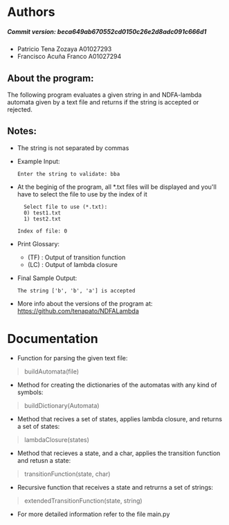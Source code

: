 # Authors
  ##### Commit version: beca649ab670552cd0150c26e2d8adc091c666d1
  
- Patricio Tena Zozaya A01027293
- Francisco Acuña Franco A01027294
## About the program:
The following program evaluates a given string in and NDFA-lambda automata given by a text file and returns if the string
is accepted or rejected.

## Notes: 
- The string is not separated by commas
- Example Input:

      Enter the string to validate: bba
  


- At the beginig of the program, all *.txt files will be displayed and you'll have to select the file to use by the index of it

        Select file to use (*.txt): 
        0) test1.txt
        1) test2.txt

      Index of file: 0  
- Print Glossary:
  - (TF) : Output of transition function
  - (LC) : Output of lambda closure
- Final Sample Output:

      The string ['b', 'b', 'a'] is accepted
- More info about the versions of the program at: https://github.com/tenapato/NDFALambda


# Documentation
- Function for parsing the given text file:
> buildAutomata(file)
- Method for creating the dictionaries of the automatas with any kind of symbols:
> buildDictionary(Automata)
- Method that recives a set of states, applies lambda closure, and returns a set of states:
> lambdaClosure(states)
- Method that recieves a state, and a char, applies the transition function and retusn a state:
> transitionFunction(state, char)
- Recursive function that receives a state and retrurns a set of strings:
> extendedTransitionFunction(state, string)
- For more detailed information refer to the file main.py